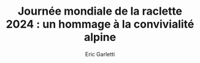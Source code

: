 ---
layout: post
title: "Journée mondiale de la raclette 2024 : un hommage à la convivialité alpine"
link: https://media24.fr/2024/12/13/journee-mondiale-de-la-raclette-2024-un-hommage-a-la-convivialite-alpine
author: "Eric Garletti"
published_date: "13/12/2024"
description: "Chaque année, le 13 décembre marque la célébration de la Journée mondiale de la raclette. Ce rendez-vous gastronomique met en lumière un plat emblématique des régions alpines, qui réchauffe les cœurs pendant l’hiver."
language: "fr"
categories: "Liens"
tags: "fromage"
og-tags: "fromage"
permalink: /:categories/:year/:month/:day/:title/
---
